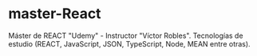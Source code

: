 # master-React
Máster de REACT "Udemy" - Instructor "Víctor Robles". Tecnologías de estudio (REACT, JavaScript, JSON, TypeScript, Node, MEAN entre otras).
